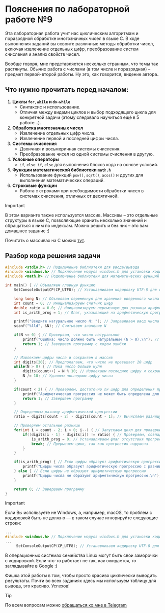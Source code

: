 # Пояснения по лабораторной работе №9

Эта лабораторная работа учит нас циклическим алгоритмам и поразрядной обработке многозначных чисел в языке C. В ходе выполнения заданий вы освоите различные методы обработки чисел, включая извлечение отдельных цифр, преобразование систем счисления и анализ свойств чисел.

Вообще говоря, мне представляется несколько странным, что темы так растянуты. Обычно работа с числами (в том числе и поразрядная) – предмет первой-второй работы. Ну это, как говорится, видение автора..

## Что нужно прочитать перед началом:
1. **Циклы `for`, `while` и `do-while`**
   - Синтаксис и использование.
   - Отличия между видами циклов и выбор подходящего цикла для конкретной задачи (этому следовало научиться ещё в 5 работе...).
2. **Обработка многозначных чисел**
   - Извлечение отдельных цифр числа.
   - Извлечение первой и последней цифры числа.
3. **Системы счисления**
   - Двоичная и восьмеричная системы счисления.
   - Преобразование чисел из одной системы счисления в другую.
4. **Условные операторы**
   - `if`, `else if`, `else` для выполнения блоков кода на основе условий.
5. **Функции математической библиотеки `math.h`**
   - Использование функций `pow()`, `sqrt()`, `acos()` и других для выполнения математических операций.
6. **Строковые функции**
   - Работа с строками при необходимости обработки чисел в системах счисления, отличных от десятичной.

> [!IMPORTANT]
> 
> В этом варианте также используется массив. Массивы – это отдельные структуры в языке C, позволяющие хранить несколько значений и обращаться к ним по индексам. Можно решить и без них – это вам домашнее задание :)
> 
> Почитать о массивах на C можно [тут](http://serg.tk/1/massivy.html).
> 
## Разбор кода решения задачи

```c
#include <stdio.h> // Подключение библиотеки для ввода/вывода
#include <windows.h> // Подключение модуля windows.h для установки кодировки вывода
#include <math.h> // Подключение библиотеки для математических функций

int main() { // Объявляем главную функцию
    SetConsoleOutputCP(CP_UTF8); // Устанавливаем кодировку UTF-8 для корректного отображения русских символов

    long long N; // Объявляем переменную для хранения введенного числа
    int count = 0; // Инициализируем счетчик цифр
    double ratio = 0.0; // Инициализируем переменную для разницы арифметической прогрессии
    int is_arith_prog = 1; // Флаг, указывающий на арифметическую прогрессию

    printf("Введите натуральное число N: "); // Запрашиваем ввод числа
    scanf("%lld", &N); // Считываем значение N

    if(N <= 0) { // Проверяем, что число натуральное
        printf("Ошибка: число должно быть натуральным (N > 0).\n"); // Выводим сообщение об ошибке
        return 1; // Завершаем программу с кодом ошибки
    }

    // Извлекаем цифры числа и сохраняем в массив
    int digits[20]; // Предполагаем, что число не превышает 20 цифр
    while(N > 0) { // Пока число больше нуля
        digits[count++] = N % 10; // Извлекаем последнюю цифру и сохраняем в массив
        N /= 10; // Удаляем последнюю цифру числа
    }

    if(count < 2) { // Проверяем, достаточно ли цифр для определения прогрессии
        printf("Арифметическая прогрессия не может быть определена для числа с одной цифрой.\n"); // Выводим сообщение
        return 1; // Завершаем программу
    }

    // Определяем разницу арифметической прогрессии
    ratio = digits[count - 2] - digits[count - 1]; // Вычисляем разницу между последними двумя цифрами

    // Проверяем остальные разницы
    for(int i = count - 2; i > 0; i--) { // Запускаем цикл для проверки всех пар цифр
        if((digits[i - 1] - digits[i]) != ratio) { // Проверяем, совпадает ли текущая разница с предыдущей
            is_arith_prog = 0; // Устанавливаем флаг отсутствия прогрессии
            break; // Прерываем цикл, так как прогрессия нарушена
        }
    }

    if(is_arith_prog) { // Если цифры образуют арифметическую прогрессию
        printf("Цифры числа образуют арифметическую прогрессию с разницей %d.\n", (int)ratio); // Выводим соответствующее сообщение
    } else { // Если цифры не образуют арифметическую прогрессию
        printf("Цифры числа не образуют арифметическую прогрессию.\n"); // Выводим соответствующее сообщение
    }

    return 0; // Завершаем программу
}
```

> [!IMPORTANT]
> Если Вы используете не Windows, а, например, macOS, то проблем с кодировкой быть не должно — в таком случае игнорируйте следующие строки:
> ```c
> ...
> #include <windows.h> // Подключение модуля windows.h для установки кодировки вывода
> ...
>      SetConsoleOutputCP(CP_UTF8); // Устанавливаем кодировку UTF-8 для вывода в консоли русских символов: иначе будут иероглифы
> ```
>
> В операционных системах семейства Linux могут быть свои заморочки с кодировкой. Если что-то работает не так, как ожидается, то заглядывайте в Google :)

Фишка этой работы в том, чтобы просто красиво циклически выводить результаты. Почти во всех заданиях здесь мы используем таблицу для вывода, это красиво. Успехов!

> [!TIP]
> По всем вопросам можно [обращаться ко мне в Telegram](https://t.me/plunkzy)